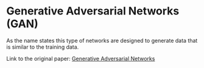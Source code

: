 # Generative Adversarial Networks (GAN)

As the name states this type of networks are designed to generate data that is similar to the training data.

Link to the original paper: [Generative Adversarial Networks](https://arxiv.org/abs/1406.2661)

